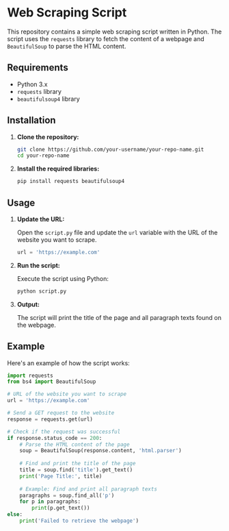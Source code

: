 # Web Scraping Script

This repository contains a simple web scraping script written in Python. The script uses the `requests` library to fetch the content of a webpage and `BeautifulSoup` to parse the HTML content.

## Requirements

- Python 3.x
- `requests` library
- `beautifulsoup4` library

## Installation

1. **Clone the repository:**

    ```bash
    git clone https://github.com/your-username/your-repo-name.git
    cd your-repo-name
    ```

2. **Install the required libraries:**

    ```bash
    pip install requests beautifulsoup4
    ```

## Usage

1. **Update the URL:**

    Open the `script.py` file and update the `url` variable with the URL of the website you want to scrape.

    ```python
    url = 'https://example.com'
    ```

2. **Run the script:**

    Execute the script using Python:

    ```bash
    python script.py
    ```

3. **Output:**

    The script will print the title of the page and all paragraph texts found on the webpage.

## Example

Here's an example of how the script works:

```python
import requests
from bs4 import BeautifulSoup

# URL of the website you want to scrape
url = 'https://example.com'

# Send a GET request to the website
response = requests.get(url)

# Check if the request was successful
if response.status_code == 200:
    # Parse the HTML content of the page
    soup = BeautifulSoup(response.content, 'html.parser')
    
    # Find and print the title of the page
    title = soup.find('title').get_text()
    print('Page Title:', title)
    
    # Example: Find and print all paragraph texts
    paragraphs = soup.find_all('p')
    for p in paragraphs:
        print(p.get_text())
else:
    print('Failed to retrieve the webpage')
